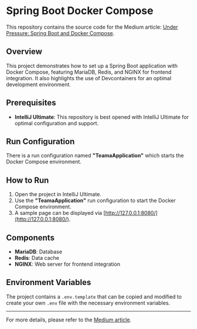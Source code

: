 # Spring Boot Docker Compose

This repository contains the source code for the Medium
article: [Under Pressure: Spring Boot and Docker Compose](https://medium.com/code-and-coffee/under-pressure-spring-boot-and-docker-compose-6573295b9e3a).

## Overview

This project demonstrates how to set up a Spring Boot application with Docker Compose, featuring MariaDB, Redis, and
NGINX for frontend integration. It also highlights the use of Devcontainers for an optimal development environment.

## Prerequisites

- **IntelliJ Ultimate**: This repository is best opened with IntelliJ Ultimate for optimal configuration and support.

## Run Configuration

There is a run configuration named **"TeamaApplication"** which starts the Docker Compose environment.

## How to Run

1. Open the project in IntelliJ Ultimate.
2. Use the **"TeamaApplication"** run configuration to start the Docker Compose environment.
3. A sample page can be displayed via [http://127.0.0.1:8080/](http://127.0.0.1:8080/).

## Components

- **MariaDB**: Database
- **Redis**: Data cache
- **NGINX**: Web server for frontend integration

## Environment Variables

The project contains a `.env.template` that can be copied and modified to create your own `.env` file with the necessary
environment variables.

---

For more details, please refer to
the [Medium article](https://medium.com/code-and-coffee/under-pressure-spring-boot-and-docker-compose-6573295b9e3a).

